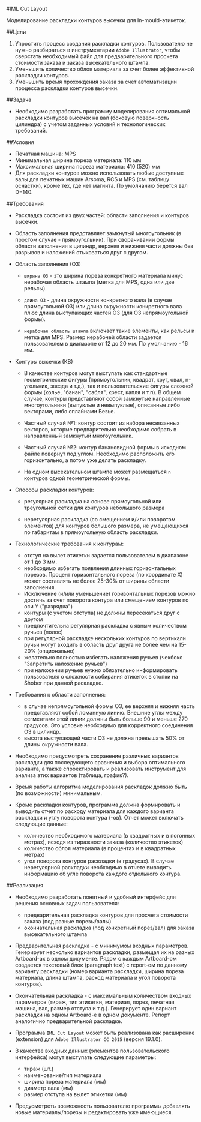 #IML Cut Layout

Моделирование раскладки контуров высечки для In-mould-этикеток.

##Цели

1. Упростить процесс создания раскладки контуров. Пользователю не нужно разбираться в инструментарии `Adobe Illustrator`, чтобы сверстать необходимый файл для предварительного просчета стоимости заказа и заказа высекательного штампа.
2. Уменьшить количество облоя материала за счет более эффективной раскладки контуров.
3. Уменьшить время прохождения заказа за счет автоматизации процесса раскладки контуров высечки.

##Задача

* Необходимо разработать программу моделирования оптимальной раскладки контуров высечек на вал (боковую поверхность цилиндра) с учетом заданных условий и технологических  требований.

##Условия

* Печатная машина: MPS
* Минимальная ширина пореза материала: 110 мм
* Максимальная ширина пореза материала: 410 (520) мм
* Для раскладки контуров можно использовать любые доступные валы для печатных машин Arsoma, RCS и MPS (см. таблицу оснастки), кроме тех, где нет магнита. По умолчанию берется вал D=140.

##Требования

* Раскладка состоит из двух частей: области заполнения и контуров высечки.
* Область заполнения представляет замкнутый многоугольник (в простом случае - прямоугольник). При сворачивании формы области заполнения в цилиндр, верхняя и нижняя части должны без разрывов и наложений стыковаться друг с другом.


* Область заполнения (ОЗ)

	* `ширина ОЗ` - это ширина пореза конкретного материала минус нерабочая область штампа (метка для MPS, одна или две рельсы).

	* `длина ОЗ` - длина окружности конкретного вала (в случае прямоугольной ОЗ) или длина окружности конкретного вала плюс длина выступающих частей ОЗ (для ОЗ непрямоугольной формы).

	* `нерабочая область штампа` включает такие элементы, как рельсы и метка для MPS. Размер нерабочей области задается пользователем в диапазопе от 12 до 20 мм. По умолчанию - 16 мм.

* Контуры высечки (КВ)

	* В качестве контуров могут выступать как стандартные геометрические фигуры (прямоугольник, квадрат, круг, овал, n-угольник, звезда и т.д.), так и пользовательские фигуры сложной формы (колье, "банан", "сабля", крест, капля и т.п). В общем случае, контуры представляют собой замкнутые направленные многоугольники (выпуклые и невыпуклые), описанные либо векторами, либо сплайнами Безье.

	* Частный случай №1: контур состоит из набора несвязанных векторов, которые предварительно необходимо собрать в направленный замкнутый многоугольник.
	* Частный случай №2: контур банановидной формы в исходном файле повернут под углом. Необходимо расположить его горизонтально, а потом уже делать раскладку.

	* На одном высекательном штампе может размещаться `n` контуров одной геометрической формы.

* Способы раскладки контуров:

	* регулярная раскладка на основе прямоугольной или треугольной сетки для контуров небольшого размера

	* нерегулярная раскладка (со смещением и/или поворотом элементов) для контуров большого размера, не умещающихся по габаритам в прямоугольную область раскладки.

* Технологические требования к контурам:

	* отступ на вылет этикетки задается пользователем в диапазоне от 1 до 3 мм.
	* необходимо избегать появления длинных горизонтальных порезов. Процент горизонтального пореза (по координате X) может составлять не более 25-30% от ширины области заполнения.
	* Исключение (и/или уменьшение) горизонтальных порезов можно достичь за счет поворота контура или смещением контуров по оси Y ("разрядка")
	* контуры (с учетом отступа) не должны пересекаться друг с другом
	* предпочтительна регулярная раскладка с явным количеством ручьев (полос)
	* при регулярной раскладке нескольких контуров по вертикали ручьи могут входить в область друг друга не более чем на 15-20% (опционально)
	* желательно полностью избегать наложения ручьев (чекбокс "Запретить наложение ручьев")
	* при наложении ручьев нужно обязательно информировать пользователя о сложности собирания этикеток в стопки на Shober при данной раскладке.

* Требования к области заполнения:

	* в случае непрямоугольной формы ОЗ, ее верхняя и нижняя часть представляют собой ломанную линию. Внешние углы между сегментами этой линии должны быть больше 90 и меньше 270 градусов. Это условие необходимо для корректного соединения ОЗ в цилиндр.
	* высота выступающей части ОЗ не должна превышать 50% от длины окружности вала.


* Необходимо предусмотреть сохранение различных вариантов раскладки для последующего сравнения и выбора оптимального варианта, а также спроектировать и реализовать инструмент для анализа этих вариантов (таблица, график?).

* Время работы алгоритма моделирования раскладок должно быть (по возможности) минимальным.

* Кроме раскладки контуров, программа должна формировать и выводить отчет по расходу материала для каждого варианта раскладки и углу поворота контура (-ов). Отчет может включать следующие данные:

	* количество необходимого материала (в квадратных и в погонных метрах), исходя из тиражности заказа (количество этикеток)
	* количество облоя материала (в процентах и в квадратных метрах)
	* угол поворота контуров раскладки (в градусах). В случае нерегулярной раскладки необходимо в отчете выводить информацию об угле поворота каждого отдельного контура.

##Реализация

* Необходимо разработать понятный и удобный интерфейс для решения основных задач пользователя:
	* предварительная раскладка контуров для просчета стоимости заказа (под разные порезы/валы)
	* окончательная раскладка (под конкретный порез/вал) для заказа высекательного штампа

* Предварительная раскладка - с минимумом входных параметров. Генерирует несколько вариантов раскладки, размещая их на разных Artboard-ах в одном документе. Рядом с каждым Artboard-ом создается текстовый блок (paragraph text) c report-ом по данному варианту раскладки (номер варианта раскладки, ширина пореза материала, длина штампа, расход материала и угол поворота контуров).
* Окончательная раскладка - с максимальным количеством входных параметров (тираж, тип этикетки, материал, порез, печатная машина, вал, размер отступа и т.д.). Генерирует один вариант раскладки на одном Artboard-е в одном документе. Репорт аналогично предварительной раскладке.

* Программа `IML Cut Layout` может быть реализована как расширение (extension) для `Adobe Illustrator CC 2015` (версия 19.1.0).

* В качестве входных данных (элементов пользовательского интерфейса) могут выступать следующие параметры:

	* тираж (шт.)
	* наименование/тип материала
	* ширина пореза материала (мм)
	* диаметр вала (мм)
	* размер отступа на вылет этикетки (мм)

* Предусмотреть возможность пользователю программы добавлять новые материалы/порезы и редактировать уже имеющиеся.
